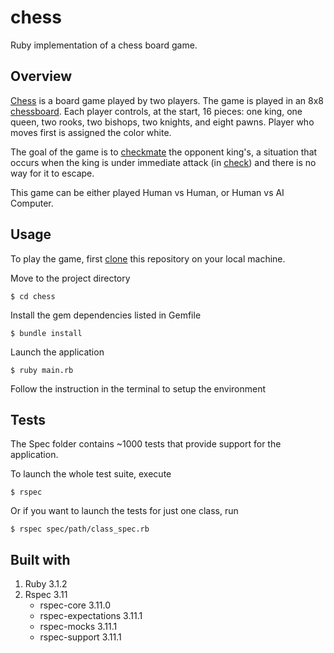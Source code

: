 # chess
Ruby implementation of a chess board game.

## Overview
[Chess](https://en.wikipedia.org/wiki/Chess) is a board game played by two players. The game is played in an 8x8
[chessboard](https://en.wikipedia.org/wiki/Chessboard). Each player controls, at the start, 16 pieces: one king, one
queen, two rooks, two bishops, two knights, and eight pawns. Player who moves first is assigned the color white.

The goal of the game is to [checkmate](https://en.wikipedia.org/wiki/Checkmate) the opponent king's,  a situation that
occurs when the king is under immediate attack (in [check](https://en.wikipedia.org/wiki/Check_(chess))) and there is
no way for it to escape.

This game can be either played Human vs Human, or Human vs AI Computer.

## Usage
To play the game, first [clone](https://docs.github.com/en/repositories/creating-and-managing-repositories/cloning-a-repository)
this repository on your local machine.

Move to the project directory

```
$ cd chess
```

Install the gem dependencies listed in Gemfile
```
$ bundle install
```

Launch the application
```
$ ruby main.rb
```

Follow the instruction in the terminal to setup the environment

## Tests
The Spec folder contains ~1000 tests that provide support for the application.

To launch the whole test suite, execute
```
$ rspec
```

Or if you want to launch the tests for just one class, run
```
$ rspec spec/path/class_spec.rb
```

## Built with
1. Ruby 3.1.2
2. Rspec 3.11
   * rspec-core 3.11.0
   * rspec-expectations 3.11.1
   * rspec-mocks 3.11.1
   * rspec-support 3.11.1
